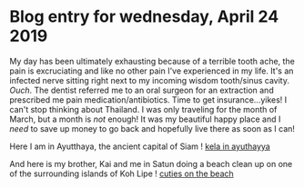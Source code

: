 # Blog entry for wednesday, April 24 2019

My day has been ultimately exhausting because of a terrible tooth ache, the pain is excruciating and like no other pain I've experienced in my life. It's an infected nerve sitting right next to my incoming wisdom tooth/sinus cavity. _Ouch_. The dentist referred me to an oral surgeon for an extraction and prescribed me pain medication/antibiotics. Time to get insurance...yikes! 
I can't stop thinking about Thailand. I was only traveling for the month of March, but a month is *not* enough! It was my beautiful happy place and I _need_ to save up money to go back and hopefully live there as soon as I can!

Here I am in Ayutthaya, the ancient capital of Siam 
! [kela in ayuthayya](https://imgur.com/a/CWbOqqj)

And here is my brother, Kai and me in Satun doing a beach clean up on one of the surrounding islands of Koh Lipe 
! [cuties on the beach](https://imgur.com/a/ORsu4dX)

